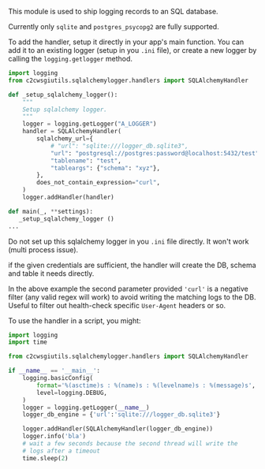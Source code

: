 This module is used to ship logging records to an SQL database.

Currently only `sqlite` and `postgres_psycopg2` are fully supported.

To add the handler, setup it directly in your app's main function. You
can add it to an existing logger (setup in you `.ini` file),
or create a new logger by calling the `logging.getlogger` method.

```python
import logging
from c2cwsgiutils.sqlalchemylogger.handlers import SQLAlchemyHandler

def _setup_sqlalchemy_logger():
    """
    Setup sqlalchemy logger.
    """
    logger = logging.getLogger("A_LOGGER")
    handler = SQLAlchemyHandler(
        sqlalchemy_url={
            # "url": "sqlite:///logger_db.sqlite3",
            "url": "postgresql://postgres:password@localhost:5432/test",
            "tablename": "test",
            "tableargs": {"schema": "xyz"},
        },
        does_not_contain_expression="curl",
    )
    logger.addHandler(handler)

def main(_, **settings):
   _setup_sqlalchemy_logger ()
...
```
Do not set up this sqlalchemy logger in you `.ini` file directly.
It won't work (multi process issue).

if the given credentials are sufficient, the handler will
create the DB, schema and table it needs directly.

In the above example the second parameter provided `'curl'` is a negative
filter (any valid regex will work) to avoid writing the matching logs to the
DB. Useful to filter out health-check specific `User-Agent` headers or so.

To use the handler in a script, you might:

```python
import logging
import time

from c2cwsgiutils.sqlalchemylogger.handlers import SQLAlchemyHandler

if __name__ == '__main__':
    logging.basicConfig(
        format='%(asctime)s : %(name)s : %(levelname)s : %(message)s',
        level=logging.DEBUG,
    )
    logger = logging.getLogger(__name__)
    logger_db_engine = {'url':'sqlite:///logger_db.sqlite3'}

    logger.addHandler(SQLAlchemyHandler(logger_db_engine))
    logger.info('bla')
    # wait a few seconds because the second thread will write the
    # logs after a timeout
    time.sleep(2)
```
